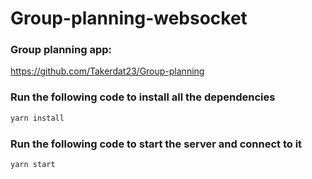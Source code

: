 # Group-planning-websocket

### Group planning app:
https://github.com/Takerdat23/Group-planning

### Run the following code to install all the dependencies
```sh
yarn install
```

### Run the following code to start the server and connect to it 

```sh
yarn start
```

